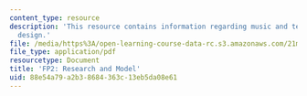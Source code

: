 ```yaml
---
content_type: resource
description: 'This resource contains information regarding music and technology: Sound
  design.'
file: /media/https%3A/open-learning-course-data-rc.s3.amazonaws.com/21m-380-music-and-technology-sound-design-spring-2016/88e54a79a2b38684363c13eb5da08e61_MIT21M_380S16_assn_fp2.pdf
file_type: application/pdf
resourcetype: Document
title: 'FP2: Research and Model'
uid: 88e54a79-a2b3-8684-363c-13eb5da08e61
---
```

